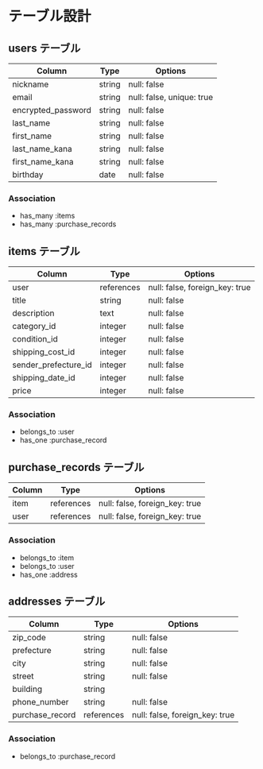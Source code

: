 # テーブル設計

## users テーブル

| Column             | Type   | Options     |
| ------------------ | ------ | ----------- |
| nickname           | string | null: false |
| email              | string | null: false, unique: true |
| encrypted_password | string | null: false |
| last_name          | string | null: false |
| first_name         | string | null: false |
| last_name_kana     | string | null: false |
| first_name_kana    | string | null: false |
| birthday           | date   | null: false |

### Association

- has_many :items
- has_many :purchase_records

## items テーブル

| Column               | Type       | Options     |
| ------------------   | ------     | ----------- |
| user                 | references | null: false, foreign_key: true |
| title                | string     | null: false |
| description          | text       | null: false |
| category_id          | integer    | null: false |
| condition_id         | integer    | null: false |
| shipping_cost_id     | integer    | null: false |
| sender_prefecture_id | integer    | null: false |
| shipping_date_id     | integer    | null: false |
| price                | integer    | null: false |

### Association

- belongs_to :user
- has_one :purchase_record

## purchase_records テーブル

| Column | Type       | Options                        |
| ------ | ---------- | ------------------------------ |
| item   | references | null: false, foreign_key: true |
| user   | references | null: false, foreign_key: true |

### Association

- belongs_to :item
- belongs_to :user
- has_one :address

## addresses テーブル

| Column             | Type   | Options     |
| ------------------ | ------ | ----------- |
| zip_code           | string | null: false |
| prefecture         | string | null: false |
| city               | string | null: false |
| street             | string | null: false |
| building           | string |             |
| phone_number       | string | null: false |
| purchase_record    | references | null: false, foreign_key: true |

### Association

- belongs_to :purchase_record